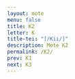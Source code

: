 ```yaml
---
layout: mote
menu: false
title: K2
letter: K
title-tei: "[/Kii/]"
description: Mote K2
permalink: /K2/
prev: K1
next: K3
---
```

